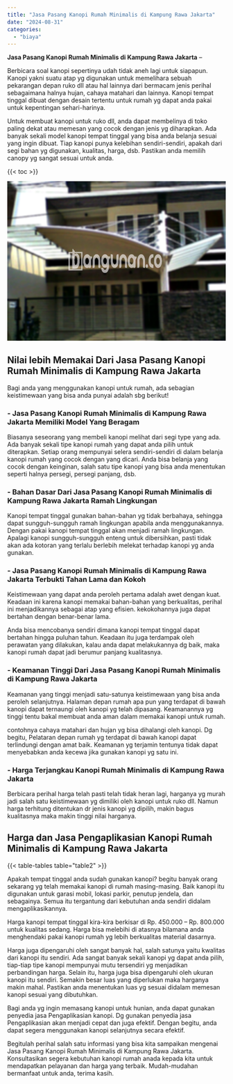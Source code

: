 ```yaml
---
title: "Jasa Pasang Kanopi Rumah Minimalis di Kampung Rawa Jakarta"
date: "2024-08-31"
categories: 
  - "biaya"
---
```


**Jasa Pasang Kanopi Rumah Minimalis di Kampung Rawa Jakarta** –

Berbicara soal kanopi sepertinya udah tidak aneh lagi untuk siapapun. Kanopi yakni suatu atap yg digunakan untuk memelihara sebuah pekarangan depan ruko dll atau hal lainnya dari bermacam jenis perihal sebagaimana halnya hujan, cahaya matahari dan lainnya. Kanopi tempat tinggal dibuat dengan desain tertentu untuk rumah yg dapat anda pakai untuk kepentingan sehari-harinya.

Untuk membuat kanopi untuk ruko dll, anda dapat membelinya di toko paling dekat atau memesan yang cocok dengan jenis yg diharapkan. Ada banyak sekali model kanopi tempat tinggal yang bisa anda belanja sesuai yang ingin dibuat. Tiap kanopi punya kelebihan sendiri-sendiri, apakah dari segi bahan yg digunakan, kualitas, harga, dsb. Pastikan anda memilih canopy yg sangat sesuai untuk anda.

{{< toc >}}

![Jasa Pasang Kanopi Rumah Minimalis di Kampung Rawa Jakarta](/images/harga-kanopi-minimalis-03.png)

## Nilai lebih Memakai Dari Jasa Pasang Kanopi Rumah Minimalis di Kampung Rawa Jakarta

Bagi anda yang menggunakan kanopi untuk rumah, ada sebagian keistimewaan yang bisa anda punyai adalah sbg berikut!

### \- Jasa Pasang Kanopi Rumah Minimalis di Kampung Rawa Jakarta Memiliki Model Yang Beragam

Biasanya seseorang yang membeli kanopi melihat dari segi type yang ada. Ada banyak sekali tipe kanopi rumah yang dapat anda pilih untuk diterapkan. Setiap orang mempunyai selera sendiri-sendiri di dalam belanja kanopi rumah yang cocok dengan yang dicari. Anda bisa belanja yang cocok dengan keinginan, salah satu tipe kanopi yang bisa anda menentukan seperti halnya persegi, persegi panjang, dsb.

### \- Bahan Dasar Dari Jasa Pasang Kanopi Rumah Minimalis di Kampung Rawa Jakarta Ramah Lingkungan

Kanopi tempat tinggal gunakan bahan-bahan yg tidak berbahaya, sehingga dapat sungguh-sungguh ramah lingkungan apabila anda menggunakannya. Dengan pakai kanopi tempat tinggal akan menjadi ramah lingkungan. Apalagi kanopi sungguh-sungguh enteng untuk dibersihkan, pasti tidak akan ada kotoran yang terlalu berlebih melekat terhadap kanopi yg anda gunakan.

### \- Jasa Pasang Kanopi Rumah Minimalis di Kampung Rawa Jakarta Terbukti Tahan Lama dan Kokoh

Keistimewaan yang dapat anda peroleh pertama adalah awet dengan kuat. Keadaan ini karena kanopi memakai bahan-bahan yang berkualitas, perihal ini menjadikannya sebagai atap yang efisien. kekokohannya juga dapat bertahan dengan benar-benar lama.

Anda bisa mencobanya sendiri dimana kanopi tempat tinggal dapat bertahan hingga puluhan tahun. Keadaan itu juga terdampak oleh perawatan yang dilakukan, kalau anda dapat melakukannya dg baik, maka kanopi rumah dapat jadi berumur panjang kualitasnya.

### \- Keamanan Tinggi Dari Jasa Pasang Kanopi Rumah Minimalis di Kampung Rawa Jakarta

Keamanan yang tinggi menjadi satu-satunya keistimewaan yang bisa anda peroleh selanjutnya. Halaman depan rumah apa pun yang terdapat di bawah kanopi dapat ternaungi oleh kanopi yg telah dipasang. Keamanannya yg tinggi tentu bakal membuat anda aman dalam memakai kanopi untuk rumah.

contohnya cahaya matahari dan hujan yg bisa dihalangi oleh kanopi. Dg begitu, Pelataran depan rumah yg terdapat di bawah kanopi dapat terlindungi dengan amat baik. Keamanan yg terjamin tentunya tidak dapat menyebabkan anda kecewa jika gunakan kanopi yg satu ini.

### \- Harga Terjangkau Kanopi Rumah Minimalis di Kampung Rawa Jakarta

Berbicara perihal harga telah pasti telah tidak heran lagi, harganya yg murah jadi salah satu keistimewaan yg dimiliki oleh kanopi untuk ruko dll. Namun harga terhitung ditentukan dr jenis kanopi yg dipilih, makin bagus kualitasnya maka makin tinggi nilai harganya.

## Harga dan Jasa Pengaplikasian Kanopi Rumah Minimalis di Kampung Rawa Jakarta

{{< table-tables table="table2" >}}

Apakah tempat tinggal anda sudah gunakan kanopi? begitu banyak orang sekarang yg telah memakai kanopi di rumah masing-masing. Baik kanopi itu digunakan untuk garasi mobil, lokasi parkir, penutup jendela, dan sebagainya. Semua itu tergantung dari kebutuhan anda sendiri didalam mengaplikasikannya.

Harga kanopi tempat tinggal kira-kira berkisar di Rp. 450.000 – Rp. 800.000 untuk kualitas sedang. Harga bisa melebihi di atasnya bilamana anda menghendaki pakai kanopi rumah yg lebih berkualitas material dasarnya.

Harga juga dipengaruhi oleh sangat banyak hal, salah satunya yaitu kwalitas dari kanopi itu sendiri. Ada sangat banyak sekali kanopi yg dapat anda pilih, tiap-tiap tipe kanopi mempunyai mutu tersendiri yg menjadikan perbandingan harga. Selain itu, harga juga bisa dipengaruhi oleh ukuran kanopi itu sendiri. Semakin besar luas yang diperlukan maka harganya makin mahal. Pastikan anda menentukan luas yg sesuai didalam memesan kanopi sesuai yang dibutuhkan.

Bagi anda yg ingin memasang kanopi untuk hunian, anda dapat gunakan penyedia jasa Pengaplikasian kanopi. Dg gunakan penyedia jasa Pengaplikasian akan menjadi cepat dan juga efektif. Dengan begitu, anda dapat segera menggunakan kanopi selanjutnya secara efektif.

Begitulah perihal salah satu informasi yang bisa kita sampaikan mengenai Jasa Pasang Kanopi Rumah Minimalis di Kampung Rawa Jakarta. Konsultasikan segera kebutuhan kanopi rumah anada kepada kita untuk mendapatkan pelayanan dan harga yang terbaik. Mudah-mudahan bermanfaat untuk anda, terima kasih.
